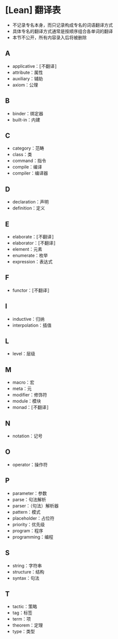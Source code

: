 # [Lean] 翻译表

- 不记录专名本身，而只记录构成专名的词语翻译方式
- 具体专名的翻译方式通常是按顺序组合各单词的翻译
- 本节不公开，所有内容录入后将被删除

## A
- applicative：⟦不翻译⟧
- attribute：属性
- auxiliary：辅助
- axiom：公理

## B
- binder：绑定器
- built-in：内建

## C
- category：范畴
- class：类
- command：指令
- compile：编译
- compiler：编译器

## D
- declaration：声明
- definition：定义

## E
- elaborate：⟦不翻译⟧
- elaborator：⟦不翻译⟧
- element：元素
- enumerate：枚举
- expression：表达式

## F
- functor：⟦不翻译⟧

## I
- inductive：归纳
- interpolation：插值

## L
- level：层级

## M
- macro：宏
- meta：元
- modifier：修饰符
- module：模块
- monad：⟦不翻译⟧

## N
- notation：记号

## O
- operator：操作符

## P
- parameter：参数
- parse：句法解析
- parser：（句法）解析器
- pattern：模式
- placeholder：占位符
- priority：优先级
- program：程序
- programming：编程

## S
- string：字符串
- structure：结构
- syntax：句法

## T
- tactic：策略
- tag：标签
- term：项
- theorem：定理
- type：类型
